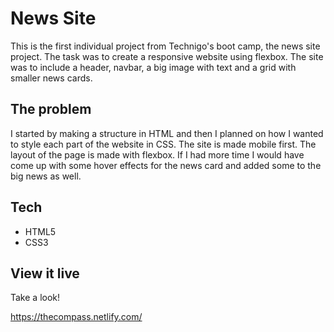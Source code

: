 # News Site

This is the first individual project from Technigo's boot camp, the news site project. The task was to create a responsive website using flexbox. The site was to include a header, navbar, a big image with text and a grid with smaller news cards.

## The problem
I started by making a structure in HTML and then I planned on how I wanted to style each part of the website in CSS. The site is made mobile first.
The layout of the page is made with flexbox. 
If I had more time I would have come up with some hover effects for the news card and added some to the big news as well.

## Tech
- HTML5
- CSS3

## View it live
Take a look!

https://thecompass.netlify.com/
